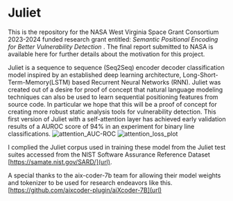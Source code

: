# Juliet
This is the repository for the NASA West Virginia Space Grant Consortium 2023-2024 funded research grant entitled: _Semantic Positional Encoding for Better Vulnerability Detection_ . The final report submitted to NASA is available here for further details about the motivation for this project. 

Juliet is a sequence to sequence (Seq2Seq) encoder decoder classification model inspired by an established deep learning architecture, Long-Short-Term-Memory(LSTM) based Recurrent Neural Networks (RNN). Juliet was created out of a desire for proof of concept that natural language modeling techniques can also be used to learn sequential positioning features from source code. In particular we hope that this will be a proof of concept for creating more robust static analysis tools for vulnerability detection.  This first version of Juliet with a self-attention layer has achieved early validation results of a AUROC score of 94% in an experiment for binary line classifications.
![attention_AUC-ROC](https://github.com/user-attachments/assets/3c541bc0-3448-4ddd-aa91-2f84a3129d93)
![attention_loss_plot](https://github.com/user-attachments/assets/161c1b18-58dc-4f38-93fb-c4bced7761a0)

I complied the Juliet corpus used in training these model from the Juliet test suites accessed from the NIST Software Assurance Reference Dataset [https://samate.nist.gov/SARD/](url). 

A special thanks to the aix-coder-7b team for allowing their model weights and tokenizer to be used for research endeavors like this. [https://github.com/aixcoder-plugin/aiXcoder-7B](url)
